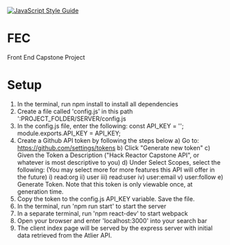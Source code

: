 [![JavaScript Style Guide](https://img.shields.io/badge/code_style-standard-brightgreen.svg)](https://standardjs.com)

# FEC
Front End Capstone Project


# Setup
1) In the terminal, run npm install to install all dependencies
2) Create a file called 'config.js' in this path ':PROJECT_FOLDER/SERVER/config.js
3) In the config.js file, enter the following:
  const API_KEY = '';
  module.exports.API_KEY = API_KEY;
4) Create a Github API token by following the steps below
  a) Go to: https://github.com/settings/tokens
  b) Click "Generate new token"
  c) Given the Token a Description ("Hack Reactor Capstone API", or whatever is most descriptive to you)
  d) Under Select Scopes, select the following: (You may select more for more features this API will offer in the future)
    i) read:org
    ii) user
    iii) read:user
    iv) user:email
    v) user:follow
    e) Generate Token. Note that this token is only viewable once, at generation time.
5) Copy the token to the config.js API_KEY variable. Save the file.
6) In the terminal, run 'npm run start' to start the server
7) In a separate terminal, run 'npm react-dev' to start webpack
8) Open your browser and enter 'localhost:3000' into your search bar
9) The client index page will be served by the express server with initial data retrieved from the Atlier API.
